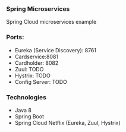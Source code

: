 ### Spring Microservices
Spring Cloud microservices example

### Ports:
- Eureka (Service Discovery): 8761
- Cardservice:8081
- Cardholder: 8082
- Zuul: TODO
- Hystrix: TODO
- Config Server: TODO

### Technologies
- Java 8
- Spring Boot
- Spring Cloud Netflix (Eureka, Zuul, Hystrix)





